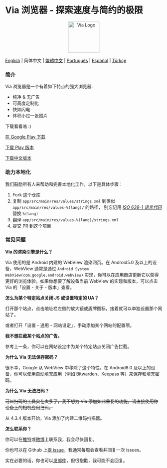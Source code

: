# Via 浏览器 - 探索速度与简约的极限

<div align="center"><img src="http://viayoo.com/en/images/logo.png" alt="Via Logo" height="100"/></div>

[English](./README.md) | 简体中文 | [繁體中文](./README_zh_TW.md) | [Português](./README_pt_BR.md) | [Español](./README_es_ES.md) | [Türkçe](./README_tr_TR.md)

### 简介

Via 浏览器是一个有着如下特点的强大浏览器:

- 纯净 & 无广告
- 可高度定制化
- 快如闪电
- 体积小过一张照片

下载看看咯 :)

[在 Google Play 下载](https://play.google.com/store/apps/details?id=mark.via.gp)

[下载 Play 版本](https://res.viayoo.com/v1/via-release.apk)

[下载中文版本](https://res.viayoo.com/v1/via-release-cn.apk)

### 助力本地化

我们鼓励所有人来帮助和完善本地化工作，以下是具体步骤：

1. Fork 这个仓库
2. 复制 `app/src/main/res/values/strings.xml` 到类似 `app/src/main/res/values-%(lang)/` 的路径， 别忘记用 [*ISO 639-1 语言代码*](http://www.loc.gov/standards/iso639-2/php/code_list.php) 替换 `%(lang)`
3. 翻译 `app/src/main/res/values-%(lang)/strings.xml`
4. 提交 PR 到这个项目

### 常见问题

**Via 的渲染引擎是什么？**

Via 使用的是 Android 内建的 WebView 渲染网页。在 Android5.0 及以上的设备，WebView 通常是通过 `Android System WebView(com.google.android.webview)` 实现，你可以在应用商店更新它以获得更好的浏览体验。如果你想要了解设备当前 WebView 的实现和版本，可以点击 Via 的「设置 - 关于 - 版本」查看。

**怎么为某个特定站点关闭 JS 或设置特定的 UA？**

打开那个站点，点击地址栏左侧的放大镜或盾牌图标，接着就可以单独设置那个网站了。

或者打开「设置 - 通用 - 网站设定」，手动添加某个网站的配置项。

**我不想拦截某个站点的广告。**

参考上一条，你可以在网站设定中为某个特定站点关闭广告拦截。

**为什么 Via 无法保存密码？**

很不幸，Google 从 WebView 中移除了这个特性。在 Android8.0 及以上的设备，你可以使用自动填充应用（例如 Bitwarden、Keepass 等）来保存和填充密码。

**为什么 Via 无法扫码？**

~~可以扫码的工具实在太多了，我不想为 Via 添加如此重复的功能。请直接使用你设备上的相机应用扫码。~~

从 4.3.4 版本开始，Via 添加了内建二维码扫描器。

**怎么联系你？**

你可以在[推特](https://twitter.com/Yafeng78600505)或[微博](https://weibo.com/u/7558014976)上联系我，我会尽快回复。

你也可以在 Github 上[提 issue](https://github.com/tuyafeng/Via/issues/new)，我通常每周会查看并回复一次 issues。

实在必要的话，你也可以[发邮件](mailto:yafengtu@gmail.com)，但很抱歉，我可能不会回复。

